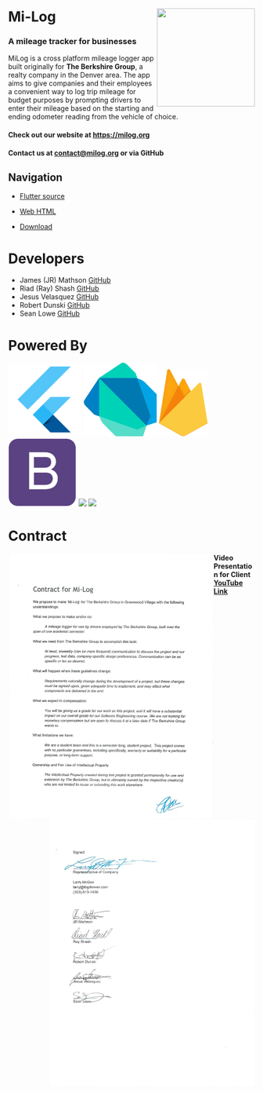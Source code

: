 # Mi-Log <img src="https://github.com/seanlowe/milog/blob/master/icons/miLog.png" height=200 width=200 align=right>
### A mileage tracker for businesses
MiLog is a cross platform mileage logger app built originally for **The Berkshire Group**, a realty company in the Denver area. The app aims to give companies and their employees a convenient way to log trip mileage for budget purposes by prompting drivers to enter their mileage based on the starting and ending odometer reading from the vehicle of choice.

#### Check out our website at https://milog.org

#### Contact us at contact@milog.org or via GitHub

## Navigation

+ <a href="https://github.com/seanlowe/milog/tree/master/src/milog" target="_blank">Flutter source</a>
+ <a href="https://github.com/seanlowe/milog/tree/master/web" target="_blank">Web HTML</a>

+ [Download](https://github.com/seanlowe/milog/releases)

# Developers
<ul>
  <li>James (JR) Mathson <a href="https://github.com/sonofmath" target="_blank">GitHub</a></li> 
  <li>Riad (Ray) Shash <a href="https://github.com/Blackbird002" target="_blank">GitHub</a></li>
  <li>Jesus Velasquez <a href="https://github.com/chewy913" target="_blank">GitHub</a></li>
  <li>Robert Dunski <a href="https://github.com/rdunski" target="_blank">GitHub</a></li>
  <li>Sean Lowe <a href="https://github.com/seanlowe" target="_blank">GitHub</a></li>
</ul>

# Powered By

<p align="left">
  <img width="150" src="icons/flutter-logo.png">
  <img width="150" src="icons/dartlang.png">
  <img width="100" src="icons/firebase-flame.png">
  <img width="140" src="icons/bootstrap.png">
  <img width="150" src="https://cdn3.iconfinder.com/data/icons/sociocons/256/github-sociocon.png">
  <img width="150" src="https://www.freeiconspng.com/uploads/heart-icon-14.png">
</p>

# Contract
<p>
  <img align="left" width="420" src="icons/Contract-pg10001.jpg">
  <img align="right" width="420" src="icons/Contract-pg10002.jpg">
</p>

#### Video Presentation for Client <a href="https://www.youtube.com/watch?v=DlVqtwCDjWU" target="_blank">YouTube Link</a>

